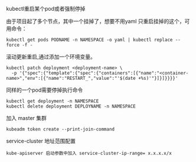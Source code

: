kubectl重启某个pod或者强制停掉

由于项目起了多个节点，其中一个挂掉了，想要不用yaml 只重启挂掉的这个，可用命令：
```
kubectl get pods PODNAME -n NAMESPACE -o yaml | kubectl replace --force -f -
```
滚动更新重启,通过添加一个环境变量。
```
kubectl patch deployment <deployment-name> \
  -p '{"spec":{"template":{"spec":{"containers":[{"name":"<container-name>","env":[{"name":"RESTART_","value":"'$(date +%s)'"}]}]}}}}'
```
同样的一个pod需要停掉执行命令
```
kubectl get deployment -n NAMESPACE
kubectl delete deployment DEPLOYNAME -n NAMESPACE
```
加入 master 集群
```
kubeadm token create --print-join-command
```

service-cluster 地址范围配置
```
kube-apiserver 启动参数中加入 service-cluster-ip-range= x.x.x.x/x
```
